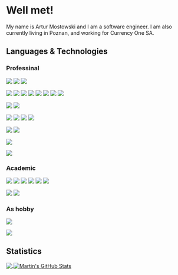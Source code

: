 # Well met!

My name is Artur Mostowski and I am a software engineer. I am also currently living in Poznan, and working for Currency One SA.

## Languages & Technologies

### Professinal
<!-- General -->
![](https://img.shields.io/badge/Linux-informational?style=flat&logo=linux&logoColor=white&color=gray)
![](https://img.shields.io/badge/Zsh-informational?style=flat&logo=gnu-bash&logoColor=white&color=gray)
![](https://img.shields.io/badge/VS_Code-informational?style=flat&logo=visual-studio-code&logoColor=white&color=gray)
<!-- Languages -->
![](https://img.shields.io/badge/JavaScript-informational?label=%20&style=flat&logo=javascript&logoColor=white&color=gray)
![](https://img.shields.io/badge/Typescript-informational?label=%20&style=flat&logo=typescript&logoColor=white&color=gray)
![](https://img.shields.io/badge/Java-informational?label=%20&style=flat&logo=java&logoColor=white&color=gray)
![](https://img.shields.io/badge/Kotlin-informational?label=%20&style=flat&logo=kotlin&logoColor=white&color=gray)
![](https://img.shields.io/badge/Python-informational?label=%20&style=flat&logo=python&logoColor=white&color=gray)
![](https://img.shields.io/badge/Ruby-informational?label=%20&style=flat&logo=ruby&logoColor=white&color=gray)
![](https://img.shields.io/badge/CoffeeScript-informational?label=%20&style=flat&logo=coffeescript&logoColor=white&color=gray)
![](https://img.shields.io/badge/Make-informational?label=%20&style=flat&logo=cmake&logoColor=white&color=gray)
<!-- Databases -->
![](https://img.shields.io/badge/PostgreSQL-informational?style=flat&logo=postgresql&logoColor=white&color=gray)
![](https://img.shields.io/badge/Mongo-informational?style=flat&logo=mongodb&logoColor=white&color=gray)
<!-- Front -->
![](https://img.shields.io/badge/Angular-informational?style=flat&logo=angular&logoColor=white&color=gray)
![](https://img.shields.io/badge/React-informational?style=flat&logo=react&logoColor=white&color=gray)
![](https://img.shields.io/badge/Vue-informational?style=flat&logo=vue.js&logoColor=white&color=gray)
![](https://img.shields.io/badge/Elm-informational?style=flat&logo=elm&logoColor=white&color=gray)

![](https://img.shields.io/badge/Docker-informational?style=flat&logo=docker&logoColor=white&color=gray)
![](https://img.shields.io/badge/Kubernetes-informational?style=flat&logo=kubernetes&logoColor=white&color=gray)

![](https://img.shields.io/badge/Git-informational?style=flat&logo=git&logoColor=white&color=gray)

![](https://img.shields.io/badge/Jira-informational?style=flat&logo=jira&logoColor=white&color=gray)

### Academic

![](https://img.shields.io/badge/Golang-%20-informational?style=flat&logo=go&logoColor=white&color=gray)
![](https://img.shields.io/badge/C-informational?style=flat&label=%20&logo=c&logoColor=white&color=gray)
![](https://img.shields.io/badge/C%2B%2B-informational?label=%20&style=flat&logo=c%2B%2B&logoColor=white&color=gray)
![](https://img.shields.io/badge/C%23-informational?label=%20&style=flat&logo=c_sharp&logoColor=white&color=gray)
![](https://img.shields.io/badge/Prolog-informational?label=%20&style=flat&logo=prolog&logoColor=white&color=gray)
![](https://img.shields.io/badge/Oracle-informational?style=flat&logo=Oracle&logoColor=white&color=gray)

![](https://img.shields.io/badge/Tensorflow-informational?style=flat&logo=tensorflow&logoColor=white&color=gray)
![](https://img.shields.io/badge/PyTorch-informational?style=flat&logo=pytorch&logoColor=white&color=gray)

### As hobby

![](https://img.shields.io/badge/Haskell-informational?label=%20&style=flat&logo=haskell&logoColor=white&color=gray)

![](https://img.shields.io/badge/-Unity_Engine-informational?style=flat&logo=unity&logoColor=white&color=gray)


## Statistics

<a href="https://github.com/Vulwsztyn/Vulwsztyn">
  <img align="center" src="https://github-readme-stats.vercel.app/api/top-langs/?username=Vulwsztyn&hide=jupyter notebook, html&title_color=ffffff&text_color=c9cacc&icon_color=gray&bg_color=1d1f21" />
</a>
<a href="https://github.com/Vulwsztyn/Vulwsztyn">
  <img align="center" src="https://github-readme-stats.vercel.app/api?username=Vulwsztyn&show_icons=true&line_height=27&count_private=true&title_color=ffffff&text_color=c9cacc&icon_color=gray&bg_color=1d1f21" alt="Martin's GitHub Stats" />
</a>